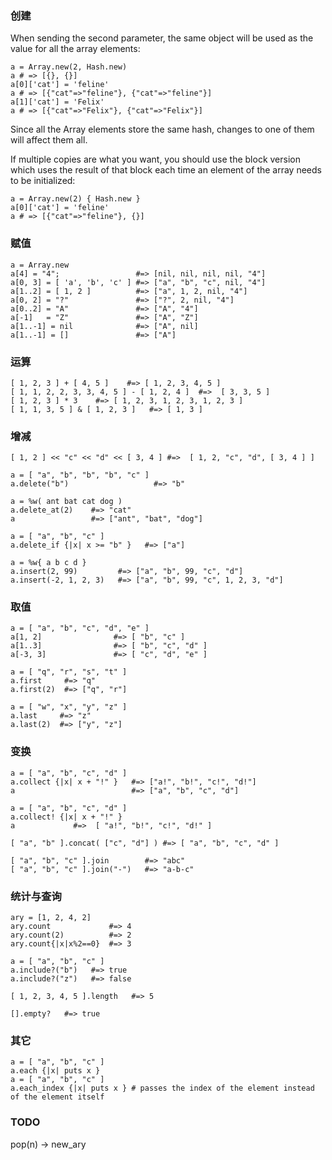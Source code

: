 ### 创建

When sending the second parameter, the same object will be used as the value for all the array elements:

```
a = Array.new(2, Hash.new)
a # => [{}, {}]
a[0]['cat'] = 'feline'
a # => [{"cat"=>"feline"}, {"cat"=>"feline"}]
a[1]['cat'] = 'Felix'
a # => [{"cat"=>"Felix"}, {"cat"=>"Felix"}]
```

Since all the Array elements store the same hash, changes to one of them will affect them all.

If multiple copies are what you want, you should use the block version which uses the result of that block each time an element of the array needs to be initialized:

```
a = Array.new(2) { Hash.new }
a[0]['cat'] = 'feline'
a # => [{"cat"=>"feline"}, {}]
```

### 赋值

```
a = Array.new
a[4] = "4";                 #=> [nil, nil, nil, nil, "4"]
a[0, 3] = [ 'a', 'b', 'c' ] #=> ["a", "b", "c", nil, "4"]
a[1..2] = [ 1, 2 ]          #=> ["a", 1, 2, nil, "4"]
a[0, 2] = "?"               #=> ["?", 2, nil, "4"]
a[0..2] = "A"               #=> ["A", "4"]
a[-1]   = "Z"               #=> ["A", "Z"]
a[1..-1] = nil              #=> ["A", nil]
a[1..-1] = []               #=> ["A"]
```

### 运算

```
[ 1, 2, 3 ] + [ 4, 5 ]    #=> [ 1, 2, 3, 4, 5 ]
[ 1, 1, 2, 2, 3, 3, 4, 5 ] - [ 1, 2, 4 ]  #=>  [ 3, 3, 5 ]
[ 1, 2, 3 ] * 3    #=> [ 1, 2, 3, 1, 2, 3, 1, 2, 3 ]
[ 1, 1, 3, 5 ] & [ 1, 2, 3 ]   #=> [ 1, 3 ]
```

### 增减

```
[ 1, 2 ] << "c" << "d" << [ 3, 4 ] #=>  [ 1, 2, "c", "d", [ 3, 4 ] ]
```

```
a = [ "a", "b", "b", "b", "c" ]
a.delete("b")                   #=> "b"
```

```
a = %w( ant bat cat dog )
a.delete_at(2)    #=> "cat"
a                 #=> ["ant", "bat", "dog"]
```

```
a = [ "a", "b", "c" ]
a.delete_if {|x| x >= "b" }   #=> ["a"]
```

```
a = %w{ a b c d }
a.insert(2, 99)         #=> ["a", "b", 99, "c", "d"]
a.insert(-2, 1, 2, 3)   #=> ["a", "b", 99, "c", 1, 2, 3, "d"]
```

### 取值

```
a = [ "a", "b", "c", "d", "e" ]
a[1, 2]                #=> [ "b", "c" ]
a[1..3]                #=> [ "b", "c", "d" ]
a[-3, 3]               #=> [ "c", "d", "e" ]
```

```
a = [ "q", "r", "s", "t" ]
a.first     #=> "q"
a.first(2)  #=> ["q", "r"]
```

```
a = [ "w", "x", "y", "z" ]
a.last     #=> "z"
a.last(2)  #=> ["y", "z"]
```

### 变换

```
a = [ "a", "b", "c", "d" ]
a.collect {|x| x + "!" }   #=> ["a!", "b!", "c!", "d!"]
a                          #=> ["a", "b", "c", "d"]
```

```
a = [ "a", "b", "c", "d" ]
a.collect! {|x| x + "!" }
a             #=>  [ "a!", "b!", "c!", "d!" ]
```

```
[ "a", "b" ].concat( ["c", "d"] ) #=> [ "a", "b", "c", "d" ]
```

```
[ "a", "b", "c" ].join        #=> "abc"
[ "a", "b", "c" ].join("-")   #=> "a-b-c"
```

### 统计与查询

```
ary = [1, 2, 4, 2]
ary.count             #=> 4
ary.count(2)          #=> 2
ary.count{|x|x%2==0}  #=> 3
```

```
a = [ "a", "b", "c" ]
a.include?("b")   #=> true
a.include?("z")   #=> false
```

```
[ 1, 2, 3, 4, 5 ].length   #=> 5
```

```
[].empty?   #=> true
```

### 其它

```
a = [ "a", "b", "c" ]
a.each {|x| puts x }
a = [ "a", "b", "c" ]
a.each_index {|x| puts x } # passes the index of the element instead of the element itself
```

### TODO 
pop(n) → new_ary